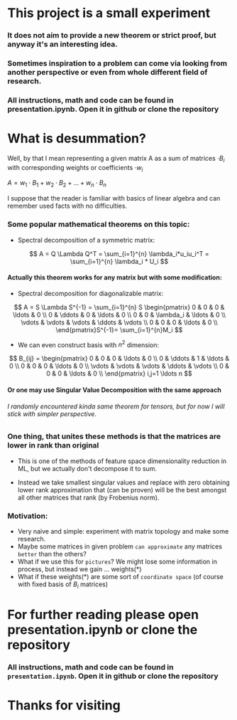 # This project is a small experiment
### It does not aim to provide a new theorem or strict proof, but anyway it's an interesting idea.
### Sometimes inspiration to a problem can come via looking from another perspective or even from whole different field of research.

### All instructions, math and code can be found in presentation.ipynb. Open it in github or clone the repository

# What is desummation?

Well, by that I mean representing a given matrix A as a sum of matrices $\cdot B_i$ with corresponding weights or coefficients $\cdot w_i$

$A = w_1 \cdot B_1 + w_2 \cdot B_2 + \ldots + w_n \cdot B_n$

I suppose that the reader is familiar with basics of linear algebra and can remember used facts with no difficulties.

### Some popular mathematical theorems on this topic:

 - Spectral decomposition of a symmetric matrix:
 
$$
  A = Q \Lambda Q^T = \sum_{i=1}^{n} \lambda_i*u_iu_i^T = \sum_{i=1}^{n} \lambda_i * U_i
$$

#### Actually this theorem works for any matrix but with some modification:
- Spectral decomposition for diagonalizable matrix:

$$
  A = S \Lambda S^{-1} = \sum_{i=1}^{n} S  \begin{pmatrix}
    0 & 0 & 0 & \ldots & 0 \\
    0 & \ddots & 0 & \ldots & 0 \\
    0 & 0 & \lambda_i & \ldots & 0 \\
    \vdots & \vdots & \vdots & \ddots & \vdots \\
    0 & 0 & 0 & \ldots & 0 \\
  \end{pmatrix}S^{-1}= \sum_{i=1}^{n}M_i
$$
- We can even construct basis with $n^2$ dimension:

$$
  B_{ij} = \begin{pmatrix}
    0 & 0 & 0 & \ldots & 0 \\
    0 & \ddots & 1 & \ldots & 0 \\
    0 & 0 & 0 & \ldots & 0 \\
    \vdots & \vdots & \vdots & \ddots & \vdots \\
    0 & 0 & 0 & \ldots & 0 \\
  \end{pmatrix} i,j=1 \ldots n
$$

#### Or one may use Singular Value Decomposition with the same approach

###### I randomly encountered kinda same theorem for tensors, but for now I will stick with simpler perspective.

### One thing, that unites these methods is that the matrices are lower in rank than original
 - This is one of the methods of feature space dimensionality reduction in ML, but we actually don't decompose it to sum. 
 
 - Instead we take smallest singular values and replace with zero obtaining lower rank approximation that (can be proven) will be the best amongst all other matrices that rank (by Frobenius norm).

### Motivation:
- Very naive and simple: experiment with matrix topology and make some research.
- Maybe some matrices in given problem `can approximate` any matrices `better` than the others?
- What if we use this for `pictures`? We might lose some information in process, but instead we gain $\ldots$ weights(*)
- What if these weights(*) are some sort of `coordinate space` (of course with fixed basis of $B_i$ matrices)

# For further reading please open presentation.ipynb or clone the repository
### All instructions, math and code can be found in `presentation.ipynb`. Open it in github or clone the repository
# Thanks for visiting
